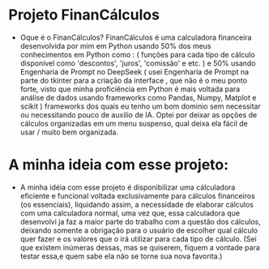# Projeto FinanCálculos

* Oque é o FinanCálculos? FinanCálculos é uma calculadora financeira desenvolvida por mim em Python usando 50% dos meus conhecimentos
em Python como : ( funções para cada tipo de cálculo disponivel como 'descontos', 'juros', 'comissão' e etc. ) e 50% usando Engenharia de
Prompt no DeepSeek ( usei Engenharia de Prompt na parte do tkinter para a criação da interface , que não é o meu ponto forte, visto que minha proficiência em Python é mais voltada para análise de dados usando frameworks como Pandas, Numpy, Matplot e scikit ) frameworks dos quais eu tenho um bom
dominio sem necessitar ou necessitando pouco de auxilio de IA. Optei por deixar as opções de cálculos organizadas em um menu suspenso, qual deixa ela fácil de usar / muito bem organizada.

# A minha ideia com esse projeto:

* A minha idéia com esse projeto é disponibilizar uma cálculadora eficiente e funcional voltada exclusivamente para cálculos financeiros (os essenciais),
liquidando assim, a necessidade de elaborar cálculos com uma calculadora normal, uma vez que, essa calculadora que desenvolvi ja faz a maior
parte do trabalho com a questão dos cálculos, deixando somente a obrigação para o usuário de escolher qual cálculo quer fazer e os
valores que o irá utilizar para cada tipo de cálculo. (Sei que existem inúmeras dessas, mas se quiserem, fiquem a vontade para testar essa,e quem sabe
ela não se torne sua nova favorita.)
